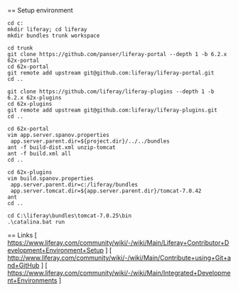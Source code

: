 
== Setup environment
```
cd c:
mkdir liferay; cd liferay
mkdir bundles trunk workspace

cd trunk
git clone https://github.com/panser/liferay-portal --depth 1 -b 6.2.x 62x-portal
cd 62x-portal
git remote add upstream git@github.com:liferay/liferay-portal.git
cd ..

git clone https://github.com/liferay/liferay-plugins --depth 1 -b 6.2.x 62x-plugins
cd 62x-plugins
git remote add upstream git@github.com:liferay/liferay-plugins.git
cd ..

cd 62x-portal
vim app.server.spanov.properties
 app.server.parent.dir=${project.dir}/../../bundles
ant -f build-dist.xml unzip-tomcat
ant -f build.xml all
cd ..

cd 62x-plugins
vim build.spanov.properties
 app.server.parent.dir=c:/liferay/bundles
 app.server.tomcat.dir=${app.server.parent.dir}/tomcat-7.0.42
ant
cd ..

cd C:\liferay\bundles\tomcat-7.0.25\bin
.\catalina.bat run
```

== Links
  [ https://www.liferay.com/community/wiki/-/wiki/Main/Liferay+Contributor+Development+Environment+Setup ]
  [ http://www.liferay.com/community/wiki/-/wiki/Main/Contribute+using+Git+and+GitHub ]
  [ https://www.liferay.com/community/wiki/-/wiki/Main/Integrated+Development+Environments ]
  